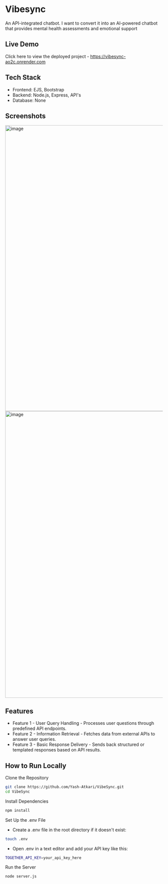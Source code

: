# Vibesync

An API-integrated chatbot. I want to convert it into an AI-powered chatbot that provides mental health assessments and emotional support

## Live Demo

Click here to view the deployed project - https://vibesync-ao2c.onrender.com

## Tech Stack

- Frontend: EJS, Bootstrap
- Backend: Node.js, Express, API's
- Database: None

## Screenshots

<img width="1919" height="911" alt="image" src="https://github.com/user-attachments/assets/e51bd186-e75b-4477-a527-23ea324dc943" />

<img width="1919" height="914" alt="image" src="https://github.com/user-attachments/assets/46ec1c40-7d89-4b39-b73a-4f1475c39dc9" />

## Features

- Feature 1 - User Query Handling - Processes user questions through predefined API endpoints. 
- Feature 2 - Information Retrieval - Fetches data from external APIs to answer user queries.
- Feature 3 - Basic Response Delivery - Sends back structured or templated responses based on API results.

## How to Run Locally

Clone the Repository
```bash
git clone https://github.com/Yash-Atkari/VibeSync.git
cd VibeSync
```

Install Dependencies
```bash
npm install
```

Set Up the .env File
- Create a .env file in the root directory if it doesn't exist:
```bash
touch .env
```
- Open .env in a text editor and add your API key like this:
```bash
TOGETHER_API_KEY=your_api_key_here
```

Run the Server
```bash
node server.js
```

